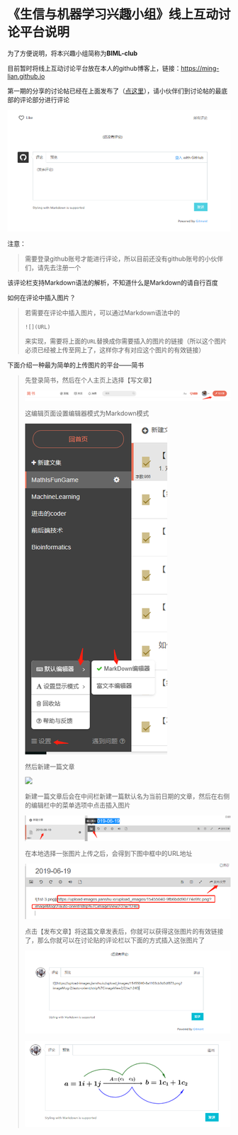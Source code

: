 # 《生信与机器学习兴趣小组》线上互动讨论平台说明

为了方便说明，将本兴趣小组简称为**BIML-club**

目前暂时将线上互动讨论平台放在本人的github博客上，链接：https://ming-lian.github.io

第一期的分享的讨论帖已经在上面发布了（[点这里](https://ming-lian.github.io/2019/06/19/Bioinfo-ML-Club-1st/)），请小伙伴们到讨论帖的最底部的评论部分进行评论

![](./picture/BIML-club-1.png)

注意：

> 需要登录github账号才能进行评论，所以目前还没有github账号的小伙伴们，请先去注册一个

该评论栏支持Markdown语法的解析，不知道什么是Markdown的请自行百度

如何在评论中插入图片？

> 若需要在评论中插入图片，可以通过Markdown语法中的
>
> ```
> ![](URL)
> ```
>
> 来实现，需要将上面的`URL`替换成你需要插入的图片的链接（所以这个图片必须已经被上传至网上了，这样你才有对应这个图片的有效链接）

下面介绍一种最为简单的上传图片的平台——简书

> 先登录简书，然后在个人主页上选择【写文章】
>
> ![](./picture/BIML-club-2.png)
>
> 这编辑页面设置编辑器模式为Markdown模式
>
> ![](./picture/BIML-club-3.png)
>
> 然后新建一篇文章
>
> ![](BIML-club-4.png)
>
> 新建一篇文章后会在中间栏新建一篇默认名为当前日期的文章，然后在右侧的编辑栏中的菜单选项中点击插入图片
>
> ![](./picture/BIML-club-5.png)
>
> 在本地选择一张图片上传之后，会得到下图中框中的URL地址
>
> ![](./picture/BIML-club-6.png)
>
> 点击【发布文章】将这篇文章发表后，你就可以获得这张图片的有效链接了，那么你就可以在讨论贴的评论栏以下面的方式插入这张图片了
>
> ![](./picture/BIML-club-7.png)
>
> ![](./picture/BIML-club-8.png)
